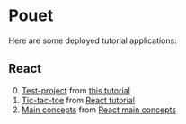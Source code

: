 # Pouet

Here are some deployed tutorial applications:

## React

0.  [Test-project](/tutorials/react/test-project) from 
    [this tutorial](https://scotch.io/tutorials/learning-react-getting-started-and-concepts)
1.  [Tic-tac-toe](/tutorials/react/tic-tac-toe) from 
    [React tutorial](https://reactjs.org/tutorial/tutorial.html)
2.  [Main concepts](/tutorials/react/main-concepts) from 
    [React main concepts](https://reactjs.org/docs/hello-world.html)
